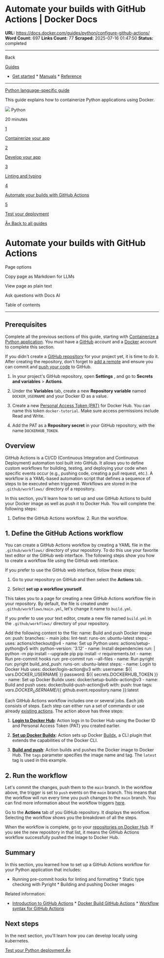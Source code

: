 # Automate your builds with GitHub Actions | Docker Docs

**URL:** https://docs.docker.com/guides/python/configure-github-actions/
**Word Count:** 697
**Links Count:** 77
**Scraped:** 2025-07-16 01:47:50
**Status:** completed

---

Back

[Guides](https://docs.docker.com/guides/)

  * [Get started](https://docs.docker.com/get-started/)   * [Manuals](https://docs.docker.com/manuals/)   * [Reference](https://docs.docker.com/reference/)

* * *

[Python language-specific guide](https://docs.docker.com/guides/python/)

This guide explains how to containerize Python applications using Docker.

![](https://cdn.jsdelivr.net/gh/devicons/devicon@latest/icons/python/python-original.svg) Python

20 minutes

[1](https://docs.docker.com/guides/python/containerize/)

[Containerize your app](https://docs.docker.com/guides/python/containerize/)

[2](https://docs.docker.com/guides/python/develop/)

[Develop your app](https://docs.docker.com/guides/python/develop/)

[3](https://docs.docker.com/guides/python/lint-format-typing/)

[Linting and typing](https://docs.docker.com/guides/python/lint-format-typing/)

[4](https://docs.docker.com/guides/python/configure-github-actions/)

[Automate your builds with GitHub Actions](https://docs.docker.com/guides/python/configure-github-actions/)

[5](https://docs.docker.com/guides/python/deploy/)

[Test your deployment](https://docs.docker.com/guides/python/deploy/)

[Â« Back to all guides](https://docs.docker.com/guides/)

# Automate your builds with GitHub Actions

Page options

Copy page as Markdown for LLMs

View page as plain text

Ask questions with Docs AI

Table of contents

* * *

## Prerequisites

Complete all the previous sections of this guide, starting with [Containerize a Python application](https://docs.docker.com/guides/python/containerize/). You must have a [GitHub](https://github.com/signup) account and a [Docker](https://hub.docker.com/signup) account to complete this section.

If you didn't create a [GitHub repository](https://github.com/new) for your project yet, it is time to do it. After creating the repository, don't forget to [add a remote](https://docs.github.com/en/get-started/getting-started-with-git/managing-remote-repositories) and ensure you can commit and [push your code](https://docs.github.com/en/get-started/using-git/pushing-commits-to-a-remote-repository#about-git-push) to GitHub.

  1. In your project's GitHub repository, open **Settings** , and go to **Secrets and variables** > **Actions**.

  2. Under the **Variables** tab, create a new **Repository variable** named `DOCKER_USERNAME` and your Docker ID as a value.

  3. Create a new [Personal Access Token \(PAT\)](https://docs.docker.com/security/for-developers/access-tokens/#create-an-access-token) for Docker Hub. You can name this token `docker-tutorial`. Make sure access permissions include Read and Write.

  4. Add the PAT as a **Repository secret** in your GitHub repository, with the name `DOCKERHUB_TOKEN`.

## Overview

GitHub Actions is a CI/CD \(Continuous Integration and Continuous Deployment\) automation tool built into GitHub. It allows you to define custom workflows for building, testing, and deploying your code when specific events occur \(e.g., pushing code, creating a pull request, etc.\). A workflow is a YAML-based automation script that defines a sequence of steps to be executed when triggered. Workflows are stored in the `.github/workflows/` directory of a repository.

In this section, you'll learn how to set up and use GitHub Actions to build your Docker image as well as push it to Docker Hub. You will complete the following steps:

  1. Define the GitHub Actions workflow.   2. Run the workflow.

## 1\. Define the GitHub Actions workflow

You can create a GitHub Actions workflow by creating a YAML file in the `.github/workflows/` directory of your repository. To do this use your favorite text editor or the GitHub web interface. The following steps show you how to create a workflow file using the GitHub web interface.

If you prefer to use the GitHub web interface, follow these steps:

  1. Go to your repository on GitHub and then select the **Actions** tab.

  2. Select **set up a workflow yourself**.

This takes you to a page for creating a new GitHub Actions workflow file in your repository. By default, the file is created under `.github/workflows/main.yml`, let's change it name to `build.yml`.

If you prefer to use your text editor, create a new file named `build.yml` in the `.github/workflows/` directory of your repository.

Add the following content to the file:               name: Build and push Docker image          on:       push:         branches:           - main          jobs:       lint-test:         runs-on: ubuntu-latest         steps:           - uses: actions/checkout@v4                      - name: Set up Python             uses: actions/setup-python@v5             with:               python-version: '3.12'                - name: Install dependencies             run: |               python -m pip install --upgrade pip               pip install -r requirements.txt                - name: Run pre-commit hooks             run: pre-commit run --all-files                - name: Run pyright             run: pyright            build_and_push:         runs-on: ubuntu-latest         steps:           - name: Login to Docker Hub             uses: docker/login-action@v3             with:               username: ${{ vars.DOCKER_USERNAME }}               password: ${{ secrets.DOCKERHUB_TOKEN }}                - name: Set up Docker Buildx             uses: docker/setup-buildx-action@v3                - name: Build and push             uses: docker/build-push-action@v6             with:               push: true               tags: ${{ vars.DOCKER_USERNAME }}/${{ github.event.repository.name }}:latest

Each GitHub Actions workflow includes one or several jobs. Each job consists of steps. Each step can either run a set of commands or use already [existing actions](https://github.com/marketplace?type=actions). The action above has three steps:

  1. [**Login to Docker Hub**](https://github.com/docker/login-action): Action logs in to Docker Hub using the Docker ID and Personal Access Token \(PAT\) you created earlier.

  2. [**Set up Docker Buildx**](https://github.com/docker/setup-buildx-action): Action sets up Docker [Buildx](https://github.com/docker/buildx), a CLI plugin that extends the capabilities of the Docker CLI.

  3. [**Build and push**](https://github.com/docker/build-push-action): Action builds and pushes the Docker image to Docker Hub. The `tags` parameter specifies the image name and tag. The `latest` tag is used in this example.

## 2\. Run the workflow

Let's commit the changes, push them to the `main` branch. In the workflow above, the trigger is set to `push` events on the `main` branch. This means that the workflow will run every time you push changes to the `main` branch. You can find more information about the workflow triggers [here](https://docs.github.com/en/actions/writing-workflows/choosing-when-your-workflow-runs/events-that-trigger-workflows).

Go to the **Actions** tab of you GitHub repository. It displays the workflow. Selecting the workflow shows you the breakdown of all the steps.

When the workflow is complete, go to your [repositories on Docker Hub](https://hub.docker.com/repositories). If you see the new repository in that list, it means the GitHub Actions workflow successfully pushed the image to Docker Hub.

## Summary

In this section, you learned how to set up a GitHub Actions workflow for your Python application that includes:

  * Running pre-commit hooks for linting and formatting   * Static type checking with Pyright   * Building and pushing Docker images

Related information:

  * [Introduction to GitHub Actions](https://docs.docker.com/guides/gha/)   * [Docker Build GitHub Actions](https://docs.docker.com/build/ci/github-actions/)   * [Workflow syntax for GitHub Actions](https://docs.github.com/en/actions/using-workflows/workflow-syntax-for-github-actions)

## Next steps

In the next section, you'll learn how you can develop locally using kubernetes.

[Test your Python deployment Â»](https://docs.docker.com/guides/python/deploy/)